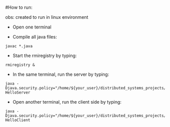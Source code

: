 #How to run:

obs: created to run in linux environment

- Open one terminal

- Compile all java files:
```
javac *.java
```
- Start the rmiregistry by typing:
```
rmiregistry &
```
- In the same terminal, run the server by typing:
```
java -Djava.security.policy="/home/${your_user}/distributed_systems_projects/rmi/security.policy" HelloServer
```
- Open another terminal, run the client side by typing:
```
java -Djava.security.policy="/home/${your_user}/distributed_systems_projects/rmi/security.policy" HelloClient
```

